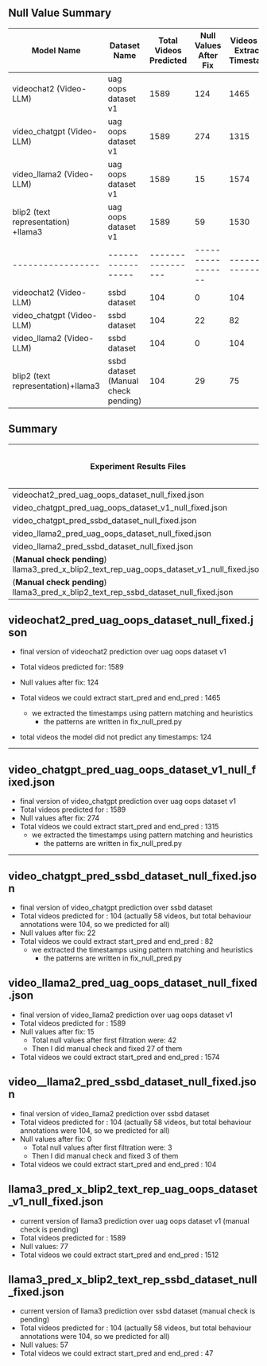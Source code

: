 ## Null Value Summary
| Model Name | Dataset Name | Total Videos Predicted | Null Values After Fix | Videos with Extracted Timestamps |
|------------|--------------|-----------------------|----------------------|---------------------------------|
| videochat2 (Video-LLM) | uag oops dataset v1 | 1589 | 124 | 1465 |
| video_chatgpt (Video-LLM) | uag oops dataset v1 | 1589 | 274 | 1315 |
| video_llama2 (Video-LLM)| uag oops dataset v1 | 1589 | 15 | 1574 |
| blip2 (text representation) +llama3 | uag oops dataset v1 | 1589 | 59 | 1530 |
| ----------------- | ----------------- | ----------------- | ----------------- | ----------------- |
|videochat2 (Video-LLM) | ssbd dataset | 104 | 0 | 104 |
| video_chatgpt (Video-LLM) | ssbd dataset | 104 | 22 | 82 |
| video_llama2 (Video-LLM)| ssbd dataset | 104 | 0 | 104 |
| blip2 (text representation)+llama3 | ssbd dataset (Manual check pending) | 104 | 29 | 75 |


## Summary

| Experiment Results Files | Total Videos Predicted | Null Values After Fix | Videos with Extracted Timestamps |
|---------|-----------------------|----------------------|---------------------------------|
| videochat2_pred_uag_oops_dataset_null_fixed.json | 1589 | 124 | 1465 |
| video_chatgpt_pred_uag_oops_dataset_v1_null_fixed.json | 1589 | 274 | 1315 |
| video_chatgpt_pred_ssbd_dataset_null_fixed.json | 104 | 22 | 82 |
| video_llama2_pred_uag_oops_dataset_null_fixed.json | 1589 | 15 | 1574 |
| video_llama2_pred_ssbd_dataset_null_fixed.json | 104 | 0 | 104 |
| (**Manual check pending**) llama3_pred_x_blip2_text_rep_uag_oops_dataset_v1_null_fixed.json | 1589 | 77 | 1512 |
(**Manual check pending**) llama3_pred_x_blip2_text_rep_ssbd_dataset_null_fixed.json | 104 | 57 | 47 |

## videochat2_pred_uag_oops_dataset_null_fixed.json
* final version of videochat2 prediction over uag oops dataset v1
* Total videos predicted for: 1589
* Null values after fix: 124
* Total videos we could extract start_pred and end_pred : 1465
    * we extracted the timestamps using pattern matching and heuristics
        * the patterns are written in fix_null_pred.py
        
* total videos the model did not predict any timestamps: 124
---
## video_chatgpt_pred_uag_oops_dataset_v1_null_fixed.json
* final version of video_chatgpt prediction over uag oops dataset v1
* Total videos predicted for : 1589
* Null values after fix: 274
* Total videos we could extract start_pred and end_pred : 1315
    * we extracted the timestamps using pattern matching and heuristics
        * the patterns are written in fix_null_pred.py
---
## video_chatgpt_pred_ssbd_dataset_null_fixed.json
* final version of video_chatgpt prediction over ssbd dataset
* Total videos predicted for : 104 (actually 58 videos, but total behaviour annotations were 104, so we predicted for all)
* Null values after fix: 22
* Total videos we could extract start_pred and end_pred : 82
    * we extracted the timestamps using pattern matching and heuristics
        * the patterns are written in fix_null_pred.py

## video_llama2_pred_uag_oops_dataset_null_fixed.json
* final version of video_llama2 prediction over uag oops dataset v1
* Total videos predicted for : 1589
* Null values after fix: 15
    * Total null values after first filtration were: 42
    * Then I did manual check and fixed 27 of them
* Total videos we could extract start_pred and end_pred : 1574

## video__llama2_pred_ssbd_dataset_null_fixed.json
* final version of video_llama2 prediction over ssbd dataset
* Total videos predicted for : 104 (actually 58 videos, but total behaviour annotations were 104, so we predicted for all)
* Null values after fix: 0
    * Total null values after first filtration were: 3
    * Then I did manual check and fixed 3 of them
* Total videos we could extract start_pred and end_pred : 104


## llama3_pred_x_blip2_text_rep_uag_oops_dataset_v1_null_fixed.json
* current version of llama3 prediction over uag oops dataset v1 (manual check is pending)
* Total videos predicted for : 1589
* Null values: 77
* Total videos we could extract start_pred and end_pred : 1512

## llama3_pred_x_blip2_text_rep_ssbd_dataset_null_fixed.json
* current version of llama3 prediction over ssbd dataset (manual check is pending)
* Total videos predicted for : 104 (actually 58 videos, but total behaviour annotations were 104, so we predicted for all)  
* Null values: 57
* Total videos we could extract start_pred and end_pred : 47
